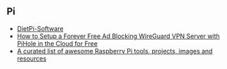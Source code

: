## Pi
- [DietPi-Software ](https://dietpi.com/phpbb/viewtopic.php?p=1529#p1529)
- [How to Setup a Forever Free Ad Blocking WireGuard VPN Server with PiHole in the Cloud for Free](https://medium.com/@devinjaystokes/)
- [A curated list of awesome Raspberry Pi tools, projects, images and resources](https://github.com/thibmaek/awesome-raspberry-pi)